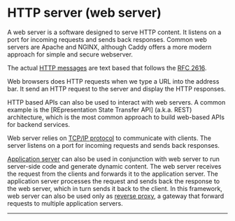 # HTTP server (web server) 

A web server is a software designed to serve HTTP content. It listens on a port
for incoming requests and sends back responses. Common web servers are
Apache and NGINX, although Caddy offers a more modern approach for
simple and secure webserver.

The actual [HTTP messages](../133/README.md) are text based that
follows the [RFC 2616](https://www.rfc-editor.org/rfc/rfc2616).

Web browsers does HTTP requests when we type a URL into the
address bar. It send an HTTP request to the server 
and display the HTTP responses.

HTTP based APIs can also be used to interact with web servers.
A common example is the [REpresentation State Transfer API] (a.k.a. REST)
architecture, which is the most common approach to build web-based APIs
for backend services.

Web server relies on [TCP/IP protocol](../135/README.md) to communicate with clients.
The server listens on a port for incoming requests and sends back
responses.

[Application server](../136/README.md) can also be used in conjunction with web server
to run server-side code and generate dynamic content. The web server
receives the request from the clients and forwards it to the 
application server. The application server processes the request and
sends back the response to the web server, which in turn sends it back
to the client. In this framework, web server can also be used only as
[reverse proxy](../137/README.md), a gateway that forward requests 
to multiple application servers.



---











